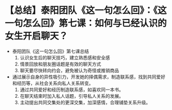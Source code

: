 # 【总结】泰阳团队《这一句怎么回》：《这一句怎么回》第七课：如何与已经认识的女生开启聊天？

-   泰阳团队《这一句怎么回》第七课总结
    1.  认识女生后的聊天技巧，建立熟悉感和安全感
    2.  情景回放和朋友圈话题是有效的聊天方式
    3.  聊天要尽快转向约会，避免被认为奇怪或推销商品
-   通过展示自身的异性吸引力，开发她的择偶需求，制造联系感，找到共同爱好和经历等，从社会关系向私人关系转变。
    1.  通过共同爱好和经历制造联系感，如喜欢同一本书。
    2.  在聊天结束时加入私人话题，引导私人关系的发展。
    3.  主动提出共同交集处的更深交集，加深感情，合理铺垫关系升级。